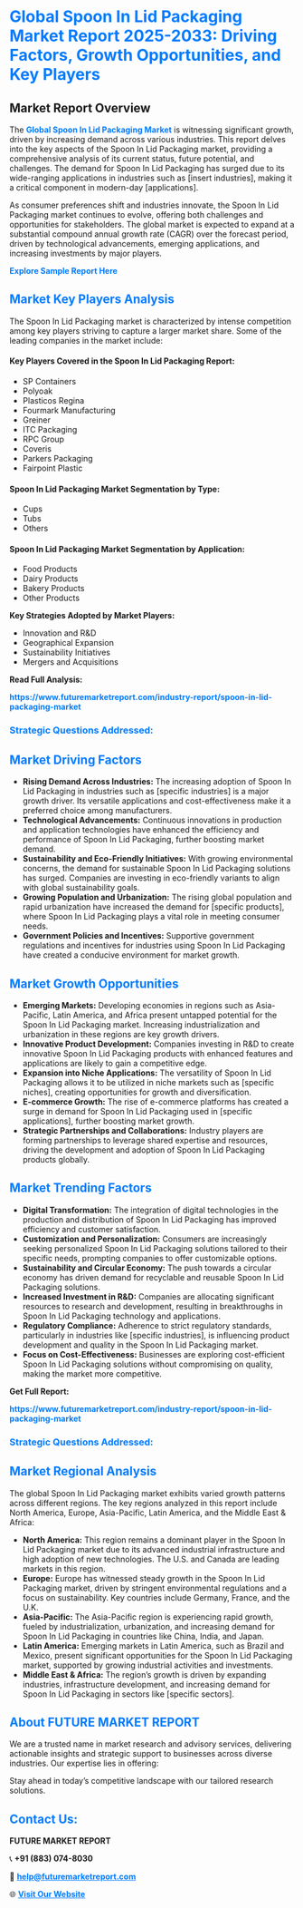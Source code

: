 <h1 style="color: #007BFF;">Global Spoon In Lid Packaging Market Report 2025-2033: Driving Factors, Growth Opportunities, and Key Players</h1>

<section id="overview">
<h2>Market Report Overview</h2>
<p>The <a href="https://www.futuremarketreport.com/industry-report/spoon-in-lid-packaging-market" style="color: #007BFF; text-decoration: none;"><strong>Global Spoon In Lid Packaging Market</strong></a> is witnessing significant growth, driven by increasing demand across various industries. This report delves into the key aspects of the Spoon In Lid Packaging market, providing a comprehensive analysis of its current status, future potential, and challenges. The demand for Spoon In Lid Packaging has surged due to its wide-ranging applications in industries such as [insert industries], making it a critical component in modern-day [applications].</p>
<p>As consumer preferences shift and industries innovate, the Spoon In Lid Packaging market continues to evolve, offering both challenges and opportunities for stakeholders. The global market is expected to expand at a substantial compound annual growth rate (CAGR) over the forecast period, driven by technological advancements, emerging applications, and increasing investments by major players.</p>
</section>

<section id="overview">
<p><a href="https://www.futuremarketreport.com/request-sample/reportId=86163" style="color: #007BFF; text-decoration: none;"><strong>Explore Sample Report Here</strong></a></p>
</section>

<section id="key-players">
<h2 style="color: #007BFF;">Market Key Players Analysis</h2>
<p>The Spoon In Lid Packaging market is characterized by intense competition among key players striving to capture a larger market share. Some of the leading companies in the market include:</p>
<h4>Key Players Covered in the Spoon In Lid Packaging Report:</h4>
<ul><li>SP Containers</li><li>Polyoak</li><li>Plasticos Regina</li><li>Fourmark Manufacturing</li><li>Greiner</li><li>ITC Packaging</li><li>RPC Group</li><li>Coveris</li><li>Parkers Packaging</li><li>Fairpoint Plastic</li></ul>
<h4>Spoon In Lid Packaging Market Segmentation by Type:</h4>
<ul><li>Cups</li><li>Tubs</li><li>Others</li></ul>

<h4>Spoon In Lid Packaging Market Segmentation by Application:</h4>
<ul><li>Food Products</li><li>Dairy Products</li><li>Bakery Products</li><li>Other Products</li></ul>
<p><strong>Key Strategies Adopted by Market Players:</strong></p>
<ul>
<li>Innovation and R&D</li>
<li>Geographical Expansion</li>
<li>Sustainability Initiatives</li>
<li>Mergers and Acquisitions</li>
</ul>
</section>

<section>
<p><strong>Read Full Analysis: </strong></p><a href="https://www.futuremarketreport.com/industry-report/spoon-in-lid-packaging-market" style="color: #007BFF; text-decoration: none;"><strong>https://www.futuremarketreport.com/industry-report/spoon-in-lid-packaging-market</strong></a>
<h3 style="color: #007BFF;">Strategic Questions Addressed:</h3>
</section>

<section id="driving-factors">
<h2 style="color: #007BFF;">Market Driving Factors</h2>
<ul>
<li><strong>Rising Demand Across Industries:</strong> The increasing adoption of Spoon In Lid Packaging in industries such as [specific industries] is a major growth driver. Its versatile applications and cost-effectiveness make it a preferred choice among manufacturers.</li>
<li><strong>Technological Advancements:</strong> Continuous innovations in production and application technologies have enhanced the efficiency and performance of Spoon In Lid Packaging, further boosting market demand.</li>
<li><strong>Sustainability and Eco-Friendly Initiatives:</strong> With growing environmental concerns, the demand for sustainable Spoon In Lid Packaging solutions has surged. Companies are investing in eco-friendly variants to align with global sustainability goals.</li>
<li><strong>Growing Population and Urbanization:</strong> The rising global population and rapid urbanization have increased the demand for [specific products], where Spoon In Lid Packaging plays a vital role in meeting consumer needs.</li>
<li><strong>Government Policies and Incentives:</strong> Supportive government regulations and incentives for industries using Spoon In Lid Packaging have created a conducive environment for market growth.</li>
</ul>
</section>

<section id="growth-opportunities">
<h2 style="color: #007BFF;">Market Growth Opportunities</h2>
<ul>
<li><strong>Emerging Markets:</strong> Developing economies in regions such as Asia-Pacific, Latin America, and Africa present untapped potential for the Spoon In Lid Packaging market. Increasing industrialization and urbanization in these regions are key growth drivers.</li>
<li><strong>Innovative Product Development:</strong> Companies investing in R&D to create innovative Spoon In Lid Packaging products with enhanced features and applications are likely to gain a competitive edge.</li>
<li><strong>Expansion into Niche Applications:</strong> The versatility of Spoon In Lid Packaging allows it to be utilized in niche markets such as [specific niches], creating opportunities for growth and diversification.</li>
<li><strong>E-commerce Growth:</strong> The rise of e-commerce platforms has created a surge in demand for Spoon In Lid Packaging used in [specific applications], further boosting market growth.</li>
<li><strong>Strategic Partnerships and Collaborations:</strong> Industry players are forming partnerships to leverage shared expertise and resources, driving the development and adoption of Spoon In Lid Packaging products globally.</li>
</ul>
</section>

<section id="trending-factors">
<h2 style="color: #007BFF;">Market Trending Factors</h2>
<ul>
<li><strong>Digital Transformation:</strong> The integration of digital technologies in the production and distribution of Spoon In Lid Packaging has improved efficiency and customer satisfaction.</li>
<li><strong>Customization and Personalization:</strong> Consumers are increasingly seeking personalized Spoon In Lid Packaging solutions tailored to their specific needs, prompting companies to offer customizable options.</li>
<li><strong>Sustainability and Circular Economy:</strong> The push towards a circular economy has driven demand for recyclable and reusable Spoon In Lid Packaging solutions.</li>
<li><strong>Increased Investment in R&D:</strong> Companies are allocating significant resources to research and development, resulting in breakthroughs in Spoon In Lid Packaging technology and applications.</li>
<li><strong>Regulatory Compliance:</strong> Adherence to strict regulatory standards, particularly in industries like [specific industries], is influencing product development and quality in the Spoon In Lid Packaging market.</li>
<li><strong>Focus on Cost-Effectiveness:</strong> Businesses are exploring cost-efficient Spoon In Lid Packaging solutions without compromising on quality, making the market more competitive.</li>
</ul>
</section>

<section>
<p><strong>Get Full Report: </strong></p><a href="https://www.futuremarketreport.com/industry-report/spoon-in-lid-packaging-market" style="color: #007BFF; text-decoration: none;"><strong>https://www.futuremarketreport.com/industry-report/spoon-in-lid-packaging-market</strong></a>
<h3 style="color: #007BFF;">Strategic Questions Addressed:</h3>
</section>


<section id="regional-analysis">
<h2 style="color: #007BFF;">Market Regional Analysis</h2>
<p>The global Spoon In Lid Packaging market exhibits varied growth patterns across different regions. The key regions analyzed in this report include North America, Europe, Asia-Pacific, Latin America, and the Middle East & Africa:</p>
<ul>
<li><strong>North America:</strong> This region remains a dominant player in the Spoon In Lid Packaging market due to its advanced industrial infrastructure and high adoption of new technologies. The U.S. and Canada are leading markets in this region.</li>
<li><strong>Europe:</strong> Europe has witnessed steady growth in the Spoon In Lid Packaging market, driven by stringent environmental regulations and a focus on sustainability. Key countries include Germany, France, and the U.K.</li>
<li><strong>Asia-Pacific:</strong> The Asia-Pacific region is experiencing rapid growth, fueled by industrialization, urbanization, and increasing demand for Spoon In Lid Packaging in countries like China, India, and Japan.</li>
<li><strong>Latin America:</strong> Emerging markets in Latin America, such as Brazil and Mexico, present significant opportunities for the Spoon In Lid Packaging market, supported by growing industrial activities and investments.</li>
<li><strong>Middle East & Africa:</strong> The region’s growth is driven by expanding industries, infrastructure development, and increasing demand for Spoon In Lid Packaging in sectors like [specific sectors].</li>
</ul>
</section>

<footer>
<h2 style="color: #007BFF;">About FUTURE MARKET REPORT</h2>
<p>We are a trusted name in market research and advisory services, delivering actionable insights and strategic support to businesses across diverse industries. Our expertise lies in offering:</p>

<p>Stay ahead in today’s competitive landscape with our tailored research solutions.</p>

<h2 style="color: #007BFF;">Contact Us:</h2>
<p><strong>FUTURE MARKET REPORT</strong></p>
<p>📞 <strong>+91 (883) 074-8030</strong></p>
<p>📧 <strong><a href="mailto:help@futuremarketreport.com" style="color: #007BFF;">help@futuremarketreport.com</a></strong></p>
<p>🌐 <strong><a href="https://www.futuremarketreport.com/" style="color: #007BFF;">Visit Our Website</a></strong></p>
</footer>